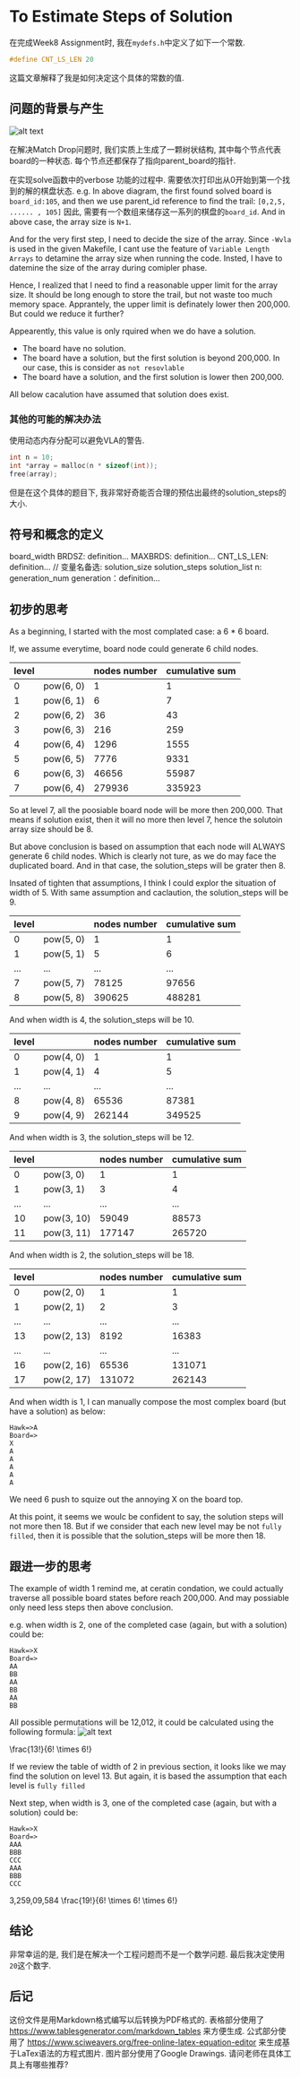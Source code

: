 # To Estimate Steps of Solution

在完成Week8 Assignment时, 我在`mydefs.h`中定义了如下一个常数.

```c
#define CNT_LS_LEN 20
```

这篇文章解释了我是如何决定这个具体的常数的值.

## 问题的背景与产生

![alt text](树状图_JPEG格式.jpg)

在解决Match Drop问题时, 我们实质上生成了一颗树状结构, 其中每个节点代表board的一种状态.
每个节点还都保存了指向parent_board的指针.

在实现solve函数中的verbose 功能的过程中. 需要依次打印出从0开始到第一个找到的解的棋盘状态.
e.g. In above diagram, the first found solved board is `board_id:105`, and then we use parent_id reference to find the trail: `[0,2,5, ...... , 105]`
因此, 需要有一个数组来储存这一系列的棋盘的`board_id`.
And in above case, the array size is `N+1`.

And for the very first step, I need to decide the size of the array.
Since `-Wvla` is used in the given Makefile, I cant use the feature of `Variable Length Arrays` to detamine the array size when running the code.
Insted, I have to datemine the size of the array during comipler phase.

Hence, I realized that I need to find a reasonable upper limit for the array size.
It should be long enough to store the trail, but not waste too much memory space.
Apprantely, the upper limit is definately lower then 200,000.
But could we reduce it further?

Appearently, this value is only rquired when we do have a solution.

- The board have no solution.
- The board have a solution, but the first solution is beyond 200,000. In our case, this is consider as `not resovlable`
- The board have a solution, and the first solution is lower then 200,000.

All below cacalution have assumed that solution does exist.

### 其他的可能的解决办法

使用动态内存分配可以避免VLA的警告.

```c
int n = 10;
int *array = malloc(n * sizeof(int));
free(array);
```

但是在这个具体的题目下, 我非常好奇能否合理的预估出最终的solution_steps的大小.

## 符号和概念的定义

board_width
BRDSZ: definition…
MAXBRDS:  definition…
CNT_LS_LEN:  definition…        // 变量名备选: solution_size  solution_steps solution_list
n: generation_num
generation：definition…

## 初步的思考

As a beginning, I started with the most complated case: a 6 * 6 board.

If, we assume everytime, board node could generate 6 child nodes.

| level |           | nodes number | cumulative sum |
|-------|-----------|--------------|----------------|
| 0     | pow(6, 0) |            1 |              1 |
| 1     | pow(6, 1) |            6 |              7 |
| 2     | pow(6, 2) |           36 |             43 |
| 3     | pow(6, 3) |          216 |            259 |
| 4     | pow(6, 4) |         1296 |           1555 |
| 5     | pow(6, 5) |         7776 |           9331 |
| 6     | pow(6, 3) |        46656 |          55987 |
| 7     | pow(6, 4) |       279936 |         335923 |

So at level 7, all the poosiable board node will be more then 200,000.
That means if solution exist, then it will no more then level 7, hence the solutoin array size should be 8.

But above conclusion is based on assumption that each node will ALWAYS generate 6 child nodes. Which is clearly not ture, as we do may face the duplicated board. And in that case, the solution_steps will be grater then 8.

Insated of tighten that assumptions, I think I could explor the situation of width of 5.
With same assumption and caclaution, the solution_steps will be 9.

| level |           | nodes number | cumulative sum |
|-------|-----------|--------------|----------------|
|     0 | pow(5, 0) |            1 |              1 |
|     1 | pow(5, 1) |            5 |              6 |
|   ... | ...       |          ... |            ... |
|     7 | pow(5, 7) |        78125 |          97656 |
|     8 | pow(5, 8) |       390625 |         488281 |

And when width is 4, the solution_steps will be 10.

| level |           | nodes number | cumulative sum |
|-------|-----------|--------------|----------------|
|     0 | pow(4, 0) |            1 |              1 |
|     1 | pow(4, 1) |            4 |              5 |
|   ... | ...       |          ... |            ... |
|     8 | pow(4, 8) |        65536 |          87381 |
|     9 | pow(4, 9) |       262144 |         349525 |

And when width is 3, the solution_steps will be 12.

| level |            | nodes number | cumulative sum |
|-------|------------|--------------|----------------|
|     0 | pow(3, 0)  |            1 |              1 |
|     1 | pow(3, 1)  |            3 |              4 |
|   ... | ...        |          ... |            ... |
|    10 | pow(3, 10) |        59049 |          88573 |
|    11 | pow(3, 11) |       177147 |         265720 |

And when width is 2, the solution_steps will be 18.

| level |            | nodes number | cumulative sum |
|-------|------------|--------------|----------------|
|     0 | pow(2, 0)  |            1 |              1 |
|     1 | pow(2, 1)  |            2 |              3 |
|   ... | ...        |          ... |            ... |
|    13 | pow(2, 13) |         8192 |          16383 |
|   ... | ...        |          ... |            ... |
|    16 | pow(2, 16) |        65536 |         131071 |
|    17 | pow(2, 17) |       131072 |         262143 |

And when width is 1, I can manually compose the most complex board (but have a solution) as below:

```text
Hawk=>A
Board=>
X
A
A
A
A
A
```

We need 6 push to squize out the annoying X on the board top.

At this point, it seems we woulc be confident to say, the solution steps will not more then 18.
But if we consider that each new level may be not `fully filled`, then it is possible that the solution_steps will be more then 18.

## 跟进一步的思考

The example of width 1 remind me, at ceratin condation, we could actually traverse all possible board states before reach 200,000. And may possiable only need less steps then above conclusion.

e.g. when width is 2, one of the completed case (again, but with a solution) could be:

```text
Hawk=>X
Board=>
AA
BB
AA
BB
AA
BB
```

All possible permutations will be 12,012, it could be calculated using the following formula:
![alt text](https://www.sciweavers.org/download/Tex2Img_1731763871.jpg)

\frac{13!}{6! \times 6!}

If we review the table of width of 2 in previous section, it looks like we may find the solution on level 13.
But again, it is based the assumption that each level is `fully filled`

Next step, when width is 3, one of the completed case (again, but with a solution) could be:

```text
Hawk=>X
Board=>
AAA
BBB
CCC
AAA
BBB
CCC
```

3,259,09,584
\frac{19!}{6! \times 6! \times 6!}

## 结论

非常幸运的是, 我们是在解决一个工程问题而不是一个数学问题. 最后我决定使用`20`这个数字.

## 后记

这份文件是用Markdown格式编写以后转换为PDF格式的.
表格部分使用了 https://www.tablesgenerator.com/markdown_tables 来方便生成.
公式部分使用了 https://www.sciweavers.org/free-online-latex-equation-editor 来生成基于LaTex语法的方程式图片.
图片部分使用了Google Drawings.
请问老师在具体工具上有哪些推荐?
